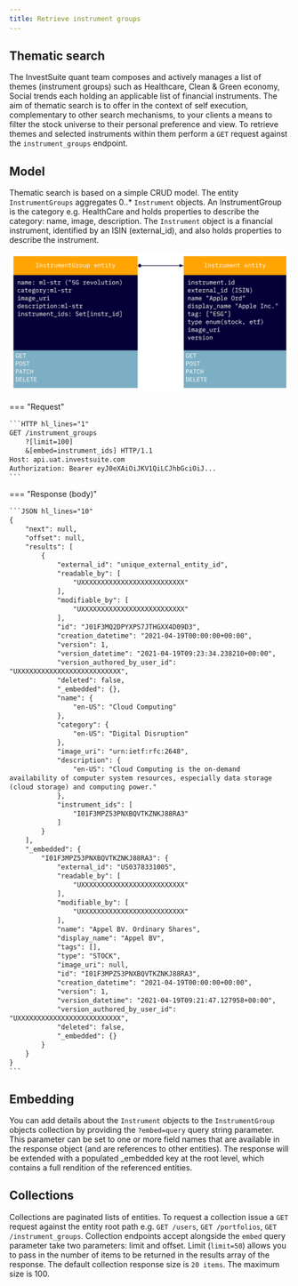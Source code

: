 ```yaml
---
title: Retrieve instrument groups
---
```


## Thematic search

The InvestSuite quant team composes and actively manages a list of themes (instrument groups) such as Healthcare, Clean & Green economy, Social trends each holding an applicable list of financial instruments. The aim of thematic search is to offer in the context of self execution, complementary to other search mechanisms, to your clients a means to filter the stock universe to their personal preference and view. To retrieve themes and selected instruments within them perform a `GET` request against the  `instrument_groups` endpoint.

## Model

Thematic search is based on a simple CRUD model. The entity `InstrumentGroups` aggregates 0..* `Instrument` objects. An InstrumentGroup is the category e.g. HealthCare and holds properties to describe the category: name, image, description. The `Instrument` object is a financial instrument, identified by an ISIN (external_id), and also holds properties to describe the instrument.

![Screenshot](../img/instrument_groups_model.jpg)

=== "Request"

    ```HTTP hl_lines="1"
    GET /instrument_groups 
        ?[limit=100]
        &[embed=instrument_ids] HTTP/1.1
    Host: api.uat.investsuite.com
    Authorization: Bearer eyJ0eXAiOiJKV1QiLCJhbGciOiJ...
    ```

=== "Response (body)"

    ```JSON hl_lines="10"
    {
        "next": null,
        "offset": null,
        "results": [
            {
                "external_id": "unique_external_entity_id",
                "readable_by": [
                    "UXXXXXXXXXXXXXXXXXXXXXXXXXX"
                ],
                "modifiable_by": [
                    "UXXXXXXXXXXXXXXXXXXXXXXXXXX"
                ],
                "id": "J01F3MQ2DPYXPS7JTHGXX4D09D3",
                "creation_datetime": "2021-04-19T00:00:00+00:00",
                "version": 1,
                "version_datetime": "2021-04-19T09:23:34.238210+00:00",
                "version_authored_by_user_id": "UXXXXXXXXXXXXXXXXXXXXXXXXXX",
                "deleted": false,
                "_embedded": {},
                "name": {
                    "en-US": "Cloud Computing"
                },
                "category": {
                    "en-US": "Digital Disruption"
                },
                "image_uri": "urn:ietf:rfc:2648",
                "description": {
                    "en-US": "Cloud Computing is the on-demand availability of computer system resources, especially data storage (cloud storage) and computing power."
                },
                "instrument_ids": [
                    "I01F3MPZ53PNXBQVTKZNKJ88RA3"
                ]
            }
        ],
        "_embedded": {
            "I01F3MPZ53PNXBQVTKZNKJ88RA3": {
                "external_id": "US0378331005",
                "readable_by": [
                    "UXXXXXXXXXXXXXXXXXXXXXXXXXX"
                ],
                "modifiable_by": [
                    "UXXXXXXXXXXXXXXXXXXXXXXXXXX"
                ],
                "name": "Appel BV. Ordinary Shares",
                "display_name": "Appel BV",
                "tags": [],
                "type": "STOCK",
                "image_uri": null,
                "id": "I01F3MPZ53PNXBQVTKZNKJ88RA3",
                "creation_datetime": "2021-04-19T00:00:00+00:00",
                "version": 1,
                "version_datetime": "2021-04-19T09:21:47.127958+00:00",
                "version_authored_by_user_id": "UXXXXXXXXXXXXXXXXXXXXXXXXXX",
                "deleted": false,
                "_embedded": {}
            }
        }
    }
    ```

## Embedding

You can add details about the `Instrument` objects to the `InstrumentGroup` objects collection by providing the `?embed=query` query string parameter. This parameter can be set to one or more field names that are available in the response object (and are references to other entities). The response will be extended with a populated _embedded key at the root level, which contains a full rendition of the referenced entities.

## Collections

Collections are paginated lists of entities. To request a collection issue a `GET` request against the entity root path e.g. `GET /users`, `GET /portfolios`, `GET /instrument_groups`. Collection endpoints accept alongside the `embed` query parameter take two parameters: limit and offset. Limit (`limit=50`) allows you to pass in the number of items to be returned in the results array of the response. The default collection response size is `20 items`. The maximum size is 100. 